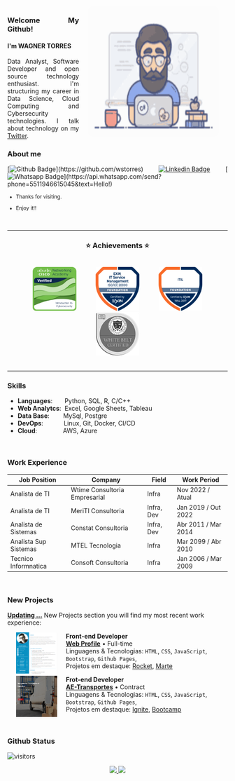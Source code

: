 <div class="avatar avatar-user width-full border color-bg-default">
  <img align="right" width="300" height="300" style="border-radius: 5%" 
  border="0" hspace="20" src="./img/programmer-rounded-edges.gif">
</div>  

<div class="aboutme aboutme-user width-full border color-bg-default">
  <text align="justify" margin-left="20px">

### Welcome My Github!
#### I'm WAGNER TORRES

  Data Analyst, Software Developer and open source technology enthusiast. I'm structuring my career in Data Science, Cloud Computing and Cybersecurity technologies. I talk about technology on my [Twitter](https://twitter.com/wstorresbr). 
 
### About me 

  [![Github Badge](https://img.shields.io/badge/-Github-000?style=flat-square&logo=Github&logoColor=white&link=(https://github.com/wstorres))](https://github.com/wstorres)
  [![Linkedin Badge](https://img.shields.io/badge/-LinkedIn-blue?style=flat-square&logo=Linkedin&logoColor=white&link=https://www.linkedin.com/in/wstorres/)](https://www.linkedin.com/in/wstorres/)
  [![Whatsapp Badge](https://img.shields.io/badge/-Whatsapp-4CA143?style=flat-square&labelColor=4CA143&logo=whatsapp&logoColor=white&link=https://api.whatsapp.com/send?phone=5511946615045&text=Hello!)](https://api.whatsapp.com/send?phone=5511946615045&text=Hello!)

 
<sub>

- Thanks for visiting. 
  
- Enjoy it!! 
  
</sub>

</div>

<br/>

---

<h3 align="center">⭐ Achievements ⭐</h3>


<br />


<div class="avatar avatar-user width-full border color-bg-default" align="center">

<img align="justify" width="100" height="100" border="0" hspace="20" src="https://github.com/wstorres/certificados-pub/blob/main/badge-cybersecurity01.png?raw=true">

<img align="justify" width="100" height="100" border="0" hspace="20" src="https://github.com/wstorres/certificados-pub/blob/main/Badge-ITSM.png?raw=true">

<img align="justify" width="100" height="100" border="0" hspace="20" src="https://github.com/wstorres/certificados-pub/blob/main/badge-ITIL.png?raw=true">

<img align="justify" width="100" height="100" border="0" hspace="20" src="https://github.com/wstorres/certificados-pub/blob/main/CSSC-WB-Final.png?raw=true">

</div>

<br />


---
### Skills

- **Languages**:&nbsp;&nbsp;&nbsp;&nbsp;&nbsp;&nbsp; Python, SQL, R, C/C++
- **Web Analytcs**:&nbsp;                 Excel, Google Sheets, Tableau
- **Data Base**:&nbsp;&nbsp;&nbsp;&nbsp;&nbsp;&nbsp;&nbsp; MySql, Postgre
- **DevOps**:&nbsp;&nbsp;&nbsp;&nbsp;&nbsp;&nbsp;&nbsp;&nbsp;&nbsp;&nbsp;&nbsp; Linux, Git, Docker, CI/CD
- **Cloud**:&nbsp;&nbsp;&nbsp;&nbsp;&nbsp;&nbsp;&nbsp;&nbsp;&nbsp;&nbsp;&nbsp;&nbsp;&nbsp;&nbsp; AWS, Azure

<br />

<!--
### Education

- [Graduação em Ciência de Dados](#) | *Universidade Nove de Julho (2022 - Atual)*
- [Graduação em Gestão de TI](#) | *Universidade Paulista (2003 - 2006)*


<br />


### Certifications

| **Learn**                    | **Organization**    | **Period**  | **Link Certified**   |
| ---------------------------  | ------------------- | ----------- | -------------------- |
| Lean Six Sigma White Belt | Official Certification CSSC     | Out 2022    | [Visualizar](https://github.com/wstorres/certificados-pub/blob/main/l6s-white-belt-oficial.png?raw=true)      |
| Banco de Dados               | UNIVESP             | Set 2022    | [Visualizar](https://github.com/wstorres/certificados-pub/blob/main/banco-dados-univesp.png?raw=true??target=_blank)    |
| Cybersecurity Introduction   | Cisco Academy       | Set 2022    | [Visualizar](https://github.com/wstorres/certificados-pub/blob/main/cs-intro.png?raw=true)      |
| ITSM Foundation              | EXIN                | Mai 2009    | [Visualizar](https://raw.githubusercontent.com/wstorres/certificados-pub/main/ITSM-EXIN.png?raw=true)      |
| ITIL Foundation              | EXIN                | Jun 2009    | [Visualizar](https://raw.githubusercontent.com/wstorres/certificados-pub/main/ITILV3.png?raw=true)      |
| AWS Cloud Practitioner       | SENAI               | Set 2022    | [Visualizar](https://www.linkedin.com/feed/update/urn:li:activity:6989566107661578240/)      |
| Google Data Analytics        | Google Academy      | Out 2022    | [Visualizar](#)
| Database Experience          | DIO                 | Ago 2022    | [Visualizar](https://raw.githubusercontent.com/wstorres/certificados-pub/main/database-experience.png?raw=true)      |
| Linux Experience             | DIO                 | Jul 2022    | [Visualizar](https://raw.githubusercontent.com/wstorres/certificados-pub/main/linux-experience.png?raw=true)      |
| Auditor Interno ISO 9001     | Constat             | Ago 2013    | [Visualizar](https://github.com/wstorres/certificados-pub/blob/main/ISO-9001-certificado.jpg?raw=true)
| Desenvolvedor Mainframe      | UPNGO               | Ago 2009    | [Visualizar](https://raw.githubusercontent.com/wstorres/certificados-pub/main/DESENV-MAINFRAME.png?raw=true)
| Gerenciamento TI             | Intel               | Jul 2009    | [Visualizar](https://raw.githubusercontent.com/wstorres/certificados-pub/main/GERENC-TI-INTEL.png?raw=true)      |
| Windows 2000 Server          | ACR-Microsoft       | Jul 2002    | [Visualizar](https://raw.githubusercontent.com/wstorres/certificados-pub/main/WIN200-SERVER-MICROSOFT.png?raw=true)      |
| Capacitação Suporte Téncico  | UOL - INC           | Mar 2002    | [Visualizar](https://raw.githubusercontent.com/wstorres/certificados-pub/main/CAPACI-SUPORTE-UOL.png?raw=true)      |


<br />

-->

### Work Experience 

| **Job Position**       | **Company**                            | **Field**            | **Work Period**     |
| ---------------------- | ---------------------------            | -------------------- | ------------------  |
| Analista de TI         | Wtime Consultoria Empresarial          | Infra                | Nov 2022 / Atual    |  
| Analista de TI         | MeriTI Consultoria                     | Infra, Dev           | Jan 2019 / Out 2022 |  
| Analista de Sistemas   | Constat Consultoria                    | Infra, Dev           | Abr 2011 / Mar 2014 |
| Analista Sup Sistemas  | MTEL Tecnologia                        | Infra                | Mar 2099 / Abr 2010 |
| Tecnico Informnatica   | Consoft Consultoria                    | Infra                | Jan 2006 / Mar 2009 |

<br />


### New Projects 
**[Updating ...](#)** New Projects section you will find my most recent work experience:



[<img align="left" height="94px" width="94px" hspace="20" alt="Warpnet" src="./img/deploy10.png"/>](https://wstorres.github.io/curriculo-designer/)

**Front-end Developer** \
[**Web Profile**](https://wstorres.github.io/curriculo-designer/) • Full-time \
Linguagens & Tecnologias: `HTML`, `CSS`, `JavaScript`, `Bootstrap`, `Github Pages`,\
Projetos em destaque: [Rocket](#), [Marte](#)
<br/>

[<img align="left" height="94px" width="94px" alt="Rocketseat" hspace="20" src="./img/ae-transportes.png"/>](#)

**Frot-end Developer** \
[**AE-Transportes**](#/) • Contract \
Linguagens & Tecnologias: `HTML`, `CSS`, `JavaScript`, `Bootstrap`, `Github Pages`,\
Projetos em destaque: [Ignite](#), [Bootcamp](#)
<br/>

<!--

[<img align="left" height="94px" width="94px" alt="Nubank" hspace="20" src="https://nubank.com.br/images/nu-icon.png?v=2"/>](https://nubank.com.br/)

**Software Engineer** \
[**Nubank**](https://nubank.com.br/) • Contract \
Linguagens & Tecnologias: `React Native`, `Node`, `Swift`, `Kotlin`, `OpenShift` \
Projetos em destaque: [App](https://nubank.com.br/)
<br/>
-->
<br/>



### Github Status

![visitors](https://visitor-badge.glitch.me/badge?page_id=wstorres.wstorres) 


<div align="center"> 

  <a href="https://github.com/wstorres">

  <img height="140em" src="https://github-readme-stats.vercel.app/api?username=wstorres&show_icons=true&theme=dracula&include_all_commits=true&count_private=true"/>

  <img height="140em" src="https://github-readme-stats.vercel.app/api/top-langs/?username=wstorres&layout=compact&langs_count=7&theme=dracula"/>

</div>










